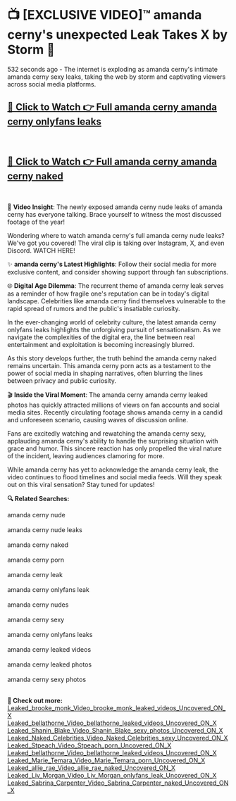 # 📺 [EXCLUSIVE VIDEO]™ amanda cerny's unexpected Leak Takes X by Storm 🚀

532 seconds ago - The internet is exploding as amanda cerny's intimate amanda cerny sexy leaks, taking the web by storm and captivating viewers across social media platforms.

<h2><a href="https://github-6l9.pages.dev/link1">🔗 Click to Watch 👉 Full amanda cerny amanda cerny onlyfans leaks</a></h2><br>
<h2><a href="https://github-6l9.pages.dev/link2">🔗 Click to Watch 👉 Full amanda cerny amanda cerny naked</a></h2><br>

🎥 **Video Insight**: The newly exposed amanda cerny nude leaks of amanda cerny has everyone talking. Brace yourself to witness the most discussed footage of the year!

Wondering where to watch amanda cerny's full amanda cerny nude leaks? We've got you covered! The viral clip is taking over Instagram, X, and even Discord. WATCH HERE!

✨ **amanda cerny's Latest Highlights**: Follow their social media for more exclusive content, and consider showing support through fan subscriptions.

🌐 **Digital Age Dilemma**: The recurrent theme of amanda cerny leak serves as a reminder of how fragile one's reputation can be in today's digital landscape. Celebrities like amanda cerny find themselves vulnerable to the rapid spread of rumors and the public's insatiable curiosity.

In the ever-changing world of celebrity culture, the latest amanda cerny onlyfans leaks highlights the unforgiving pursuit of sensationalism. As we navigate the complexities of the digital era, the line between real entertainment and exploitation is becoming increasingly blurred.

As this story develops further, the truth behind the amanda cerny naked remains uncertain. This amanda cerny porn acts as a testament to the power of social media in shaping narratives, often blurring the lines between privacy and public curiosity.

🎬 **Inside the Viral Moment**: The amanda cerny amanda cerny leaked photos has quickly attracted millions of views on fan accounts and social media sites. Recently circulating footage shows amanda cerny in a candid and unforeseen scenario, causing waves of discussion online.

Fans are excitedly watching and rewatching the amanda cerny sexy, applauding amanda cerny's ability to handle the surprising situation with grace and humor. This sincere reaction has only propelled the viral nature of the incident, leaving audiences clamoring for more.

While amanda cerny has yet to acknowledge the amanda cerny leak, the video continues to flood timelines and social media feeds. Will they speak out on this viral sensation? Stay tuned for updates!

<strong>🔍 Related Searches:</strong>

amanda cerny nude
<br><br>
amanda cerny nude leaks
<br><br>
amanda cerny naked
<br><br>
amanda cerny porn
<br><br>
amanda cerny leak
<br><br>
amanda cerny onlyfans leak
<br><br>
amanda cerny nudes
<br><br>
amanda cerny sexy
<br><br>
amanda cerny onlyfans leaks
<br><br>
amanda cerny leaked videos
<br><br>
amanda cerny leaked photos
<br><br>
amanda cerny sexy photos
<br><br>



<strong>🔗 Check out more:</strong><br>
<a href="./Leaked_brooke_monk_Video_brooke_monk_leaked_videos_Uncovered_ON_X.md">Leaked_brooke_monk_Video_brooke_monk_leaked_videos_Uncovered_ON_X</a><br>
<a href="./Leaked_bellathorne_Video_bellathorne_leaked_videos_Uncovered_ON_X.md">Leaked_bellathorne_Video_bellathorne_leaked_videos_Uncovered_ON_X</a><br>
<a href="./Leaked_Shanin_Blake_Video_Shanin_Blake_sexy_photos_Uncovered_ON_X.md">Leaked_Shanin_Blake_Video_Shanin_Blake_sexy_photos_Uncovered_ON_X</a><br>
<a href="./Leaked_Naked_Celebrities_Video_Naked_Celebrities_sexy_Uncovered_ON_X.md">Leaked_Naked_Celebrities_Video_Naked_Celebrities_sexy_Uncovered_ON_X</a><br>
<a href="./Leaked_Stpeach_Video_Stpeach_porn_Uncovered_ON_X.md">Leaked_Stpeach_Video_Stpeach_porn_Uncovered_ON_X</a><br>
<a href="./Leaked_bellathorne_Video_bellathorne_leaked_videos_Uncovered_ON_X.md">Leaked_bellathorne_Video_bellathorne_leaked_videos_Uncovered_ON_X</a><br>
<a href="./Leaked_Marie_Temara_Video_Marie_Temara_porn_Uncovered_ON_X.md">Leaked_Marie_Temara_Video_Marie_Temara_porn_Uncovered_ON_X</a><br>
<a href="./Leaked_allie_rae_Video_allie_rae_naked_Uncovered_ON_X.md">Leaked_allie_rae_Video_allie_rae_naked_Uncovered_ON_X</a><br>
<a href="./Leaked_Liv_Morgan_Video_Liv_Morgan_onlyfans_leak_Uncovered_ON_X.md">Leaked_Liv_Morgan_Video_Liv_Morgan_onlyfans_leak_Uncovered_ON_X</a><br>
<a href="./Leaked_Sabrina_Carpenter_Video_Sabrina_Carpenter_naked_Uncovered_ON_X.md">Leaked_Sabrina_Carpenter_Video_Sabrina_Carpenter_naked_Uncovered_ON_X</a><br>
